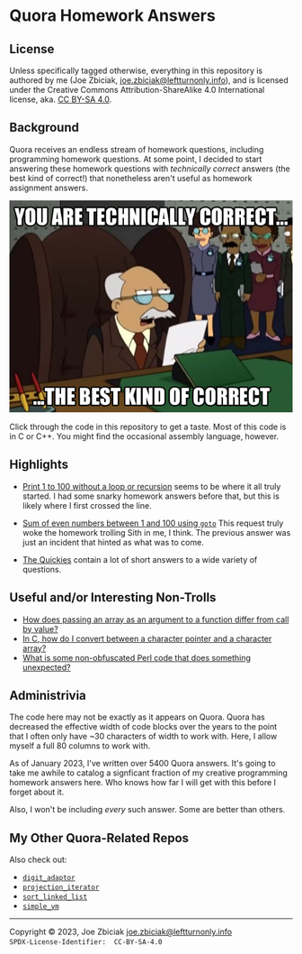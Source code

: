 # Quora Homework Answers

## License

Unless specifically tagged otherwise, everything in this repository is authored
by me (Joe Zbiciak, joe.zbiciak@leftturnonly.info), and is licensed under the
Creative Commons Attribution-ShareAlike 4.0 International license, aka.
[CC BY-SA 4.0](https://creativecommons.org/licenses/by-sa/4.0/).

## Background

Quora receives an endless stream of homework questions, including programming
homework questions. At some point, I decided to start answering these homework
questions with _technically correct_ answers (the best kind of correct!) that
nonetheless aren't useful as homework assignment answers.

![You are technically correct, the best kind of correct](Images/technically_correct.png?raw=true)

Click through the code in this repository to get a taste.  Most of this code
is in C or C++.  You might find the occasional assembly language, however.

## Highlights

* [Print 1 to 100 without a loop or recursion](print_1_to_100_without_a_loop_or_recursion)
  seems to be where it all truly started.  I had some snarky homework answers
  before that, but this is likely where I first crossed the line.
* [Sum of even numbers between 1 and 100 using `goto`](sum_of_evens_1_to_100_with_goto)
  This request truly woke the homework trolling Sith in me, I think.  The
  previous answer was just an incident that hinted as what was to come.

* [The Quickies](quickies) contain a lot of short answers to a wide variety of
  questions.

## Useful and/or Interesting Non-Trolls

* [How does passing an array as an argument to a function differ from call by value?](https://www.quora.com/How-does-passing-an-array-as-an-argument-to-a-function-differ-from-call-by-value/answer/Joe-Zbiciak)
* [In C, how do I convert between a character pointer and a character array?](https://www.quora.com/In-C-how-do-I-convert-between-a-character-pointer-and-a-character-array/answer/Joe-Zbiciak)
* [What is some non-obfuscated Perl code that does something unexpected?](https://www.quora.com/What-is-some-non-obfuscated-Perl-code-that-does-something-unexpected/answer/Joe-Zbiciak)

## Administrivia

The code here may not be exactly as it appears on Quora.  Quora has decreased
the effective width of code blocks over the years to the point that I often
only have ~30 characters of width to work with.  Here, I allow myself a full 80
columns to work with.

As of January 2023, I've written over 5400 Quora answers.  It's going to take
me awhile to catalog a signficant fraction of my creative programming
homework answers here.  Who knows how far I will get with this before I forget
about it.

Also, I won't be including _every_ such answer.  Some are better than others.

## My Other Quora-Related Repos

Also check out:

* [`digit_adaptor`](http://github.com/intvnut/digit_adaptor)
* [`projection_iterator`](http://github.com/intvnut/projection_iterator)
* [`sort_linked_list`](http://github.com/intvnut/sort_linked_list)
* [`simple_vm`](http://github.com/intvnut/simple_vm)

____

Copyright © 2023, Joe Zbiciak <joe.zbiciak@leftturnonly.info>  
`SPDX-License-Identifier:  CC-BY-SA-4.0`
